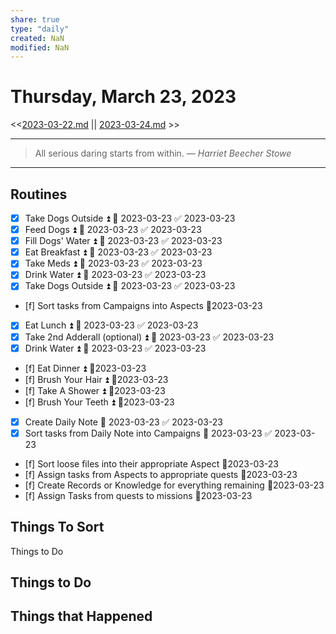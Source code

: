 ```yaml
---
share: true
type: "daily"
created: NaN 
modified: NaN
---
```

# Thursday, March 23, 2023
<<[2023-03-22.md](./2023-03-22.md) || [2023-03-24.md](./2023-03-24.md) >>

---

> All serious daring starts from within.
> — <cite>Harriet Beecher Stowe</cite>

---
 
## Routines
- [x] Take Dogs Outside ⏫ 📅 2023-03-23 ✅ 2023-03-23
- [x] Feed Dogs ⏫ 📅 2023-03-23 ✅ 2023-03-23
- [x] Fill Dogs' Water ⏫ 📅 2023-03-23 ✅ 2023-03-23
- [x] Eat Breakfast ⏫ 📅 2023-03-23 ✅ 2023-03-23
- [x] Take Meds ⏫ 📅 2023-03-23 ✅ 2023-03-23
- [x] Drink Water ⏫ 📅 2023-03-23 ✅ 2023-03-23
- [x] Take Dogs Outside ⏫ 📅 2023-03-23 ✅ 2023-03-23
- [f] Sort tasks from Campaigns into Aspects 📆2023-03-23
- [x] Eat Lunch ⏫ 📅 2023-03-23 ✅ 2023-03-23
- [x] Take 2nd Adderall (optional) ⏫ 📅 2023-03-23 ✅ 2023-03-23
- [x] Drink Water ⏫ 📅 2023-03-23 ✅ 2023-03-23
- [f] Eat Dinner ⏫ 📆2023-03-23
- [f] Brush Your Hair ⏫ 📆2023-03-23
- [f] Take A Shower ⏫ 📆2023-03-23
- [f] Brush Your Teeth ⏫ 📆2023-03-23
- [x] Create Daily Note 📅 2023-03-23 ✅ 2023-03-23
- [x] Sort tasks from Daily Note into Campaigns 📅 2023-03-23 ✅ 2023-03-23

- [f] Sort loose files into their appropriate Aspect 📆2023-03-23
- [f] Assign tasks from Aspects to appropriate quests 📆2023-03-23
- [f] Create Records or Knowledge for everything remaining 📆2023-03-23
- [f] Assign Tasks from quests to missions 📆2023-03-23


## Things To Sort
Things to Do
 



## Things to Do


## Things that Happened
